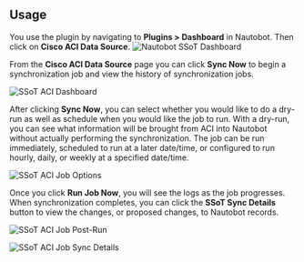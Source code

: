 ## Usage

You use the plugin by navigating to **Plugins > Dashboard** in Nautobot.  Then click on **Cisco ACI Data Source**.
![Nautobot SSoT Dashboard](https://user-images.githubusercontent.com/6945229/155611179-8d39b79b-8c35-4a74-a871-2ebbc36a2b94.png)
 
From the **Cisco ACI Data Source** page you can click **Sync Now** to begin a synchronization job and view the history of synchronization jobs.

![SSoT ACI Dashboard](https://user-images.githubusercontent.com/6945229/155611423-ad0381f0-7877-491f-b5ac-fb725f9c8150.png)

After clicking **Sync Now**, you can select whether you would like to do a dry-run as well as schedule when you would like the job to run.  With a dry-run, you can see what information will be brought from ACI into Nautobot without actually performing the synchronization. The job can be run immediately, scheduled to run at a later date/time, or configured to run hourly, daily, or weekly at a specified date/time. 

![SSoT ACI Job Options](https://user-images.githubusercontent.com/6945229/155612395-afca143d-1805-414b-a3c6-9f59566ba46a.png)

Once you click **Run Job Now**, you will see the logs as the job progresses. When synchronization completes, you can click the **SSoT Sync Details** button to view the changes, or proposed changes, to Nautobot records.   

![SSoT ACI Job Post-Run](https://user-images.githubusercontent.com/6945229/155612666-5488e5a3-92cb-44f1-af9b-83a6cb55b379.png)

![SSoT ACI Job Sync Details](https://user-images.githubusercontent.com/6945229/155613017-74163984-ba88-4cb3-a1ce-0fd2430a75ee.png)